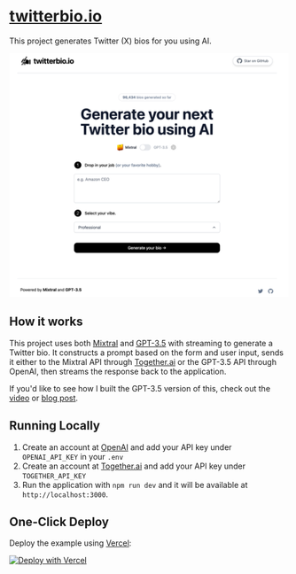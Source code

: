 # [twitterbio.io](https://www.twitterbio.io/)

This project generates Twitter (X) bios for you using AI.

[![Twitter Bio Generator](./public/screenshot.png)](https://www.twitterbio.io)

## How it works

This project uses both [Mixtral](https://mistral.ai/news/mixtral-of-experts/) and [GPT-3.5](https://openai.com/api/) with streaming to generate a Twitter bio. It constructs a prompt based on the form and user input, sends it either to the Mixtral API through [Together.ai](https://www.together.ai/) or the GPT-3.5 API through OpenAI, then streams the response back to the application.

If you'd like to see how I built the GPT-3.5 version of this, check out the [video](https://youtu.be/JcE-1xzQTE0) or [blog post](https://vercel.com/blog/gpt-3-app-next-js-vercel-edge-functions).

## Running Locally

1. Create an account at [OpenAI](https://beta.openai.com/account/api-keys) and add your API key under `OPENAI_API_KEY` in your `.env`
2. Create an account at [Together.ai](https://www.together.ai/) and add your API key under `TOGETHER_API_KEY`
3. Run the application with `npm run dev` and it will be available at `http://localhost:3000`.

## One-Click Deploy

Deploy the example using [Vercel](https://vercel.com?utm_source=github&utm_medium=readme&utm_campaign=vercel-examples):

[![Deploy with Vercel](https://vercel.com/button)](https://vercel.com/new/clone?repository-url=https://github.com/Nutlope/twitterbio&env=OPENAI_API_KEY,TOGETHER_API_KEY&project-name=twitter-bio-generator&repo-name=twitterbio)

